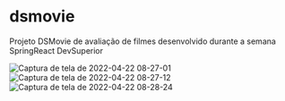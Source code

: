 # dsmovie

Projeto DSMovie de avaliação de filmes desenvolvido durante a semana SpringReact DevSuperior

![Captura de tela de 2022-04-22 08-27-01](https://user-images.githubusercontent.com/91570669/164706186-3254348f-e495-46fd-9f6d-17219ccbc3b9.png)
![Captura de tela de 2022-04-22 08-27-12](https://user-images.githubusercontent.com/91570669/164706198-2f504b85-4f01-4e71-8159-e7bf54570407.png)
![Captura de tela de 2022-04-22 08-28-24](https://user-images.githubusercontent.com/91570669/164706201-368d0720-773c-4e86-99e3-dfdc200ab6b5.png)

